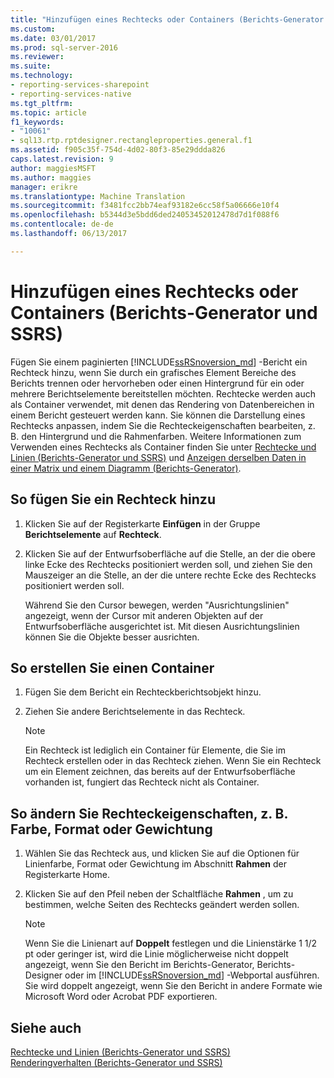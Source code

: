```yaml
---
title: "Hinzufügen eines Rechtecks oder Containers (Berichts-Generator und SSRS) | Microsoft Docs"
ms.custom: 
ms.date: 03/01/2017
ms.prod: sql-server-2016
ms.reviewer: 
ms.suite: 
ms.technology:
- reporting-services-sharepoint
- reporting-services-native
ms.tgt_pltfrm: 
ms.topic: article
f1_keywords:
- "10061"
- sql13.rtp.rptdesigner.rectangleproperties.general.f1
ms.assetid: f905c35f-754d-4d02-80f3-85e29ddda826
caps.latest.revision: 9
author: maggiesMSFT
ms.author: maggies
manager: erikre
ms.translationtype: Machine Translation
ms.sourcegitcommit: f3481fcc2bb74eaf93182e6cc58f5a06666e10f4
ms.openlocfilehash: b5344d3e5bdd6ded24053452012478d7d1f088f6
ms.contentlocale: de-de
ms.lasthandoff: 06/13/2017

---
```

# <a name="add-a-rectangle-or-container-report-builder-and-ssrs"></a>Hinzufügen eines Rechtecks oder Containers (Berichts-Generator und SSRS)
  Fügen Sie einem paginierten [!INCLUDE[ssRSnoversion_md](../../includes/ssrsnoversion-md.md)] -Bericht ein Rechteck hinzu, wenn Sie durch ein grafisches Element Bereiche des Berichts trennen oder hervorheben oder einen Hintergrund für ein oder mehrere Berichtselemente bereitstellen möchten. Rechtecke werden auch als Container verwendet, mit denen das Rendering von Datenbereichen in einem Bericht gesteuert werden kann. Sie können die Darstellung eines Rechtecks anpassen, indem Sie die Rechteckeigenschaften bearbeiten, z. B. den Hintergrund und die Rahmenfarben. Weitere Informationen zum Verwenden eines Rechtecks als Container finden Sie unter [Rechtecke und Linien &#40;Berichts-Generator und SSRS&#41;](../../reporting-services/report-design/rectangles-and-lines-report-builder-and-ssrs.md) und [Anzeigen derselben Daten in einer Matrix und einem Diagramm &#40;Berichts-Generator&#41;](../../reporting-services/report-design/display-the-same-data-on-a-matrix-and-a-chart-report-builder.md).    
   
## <a name="to-add-a-rectangle"></a>So fügen Sie ein Rechteck hinzu    
    
1.  Klicken Sie auf der Registerkarte **Einfügen** in der Gruppe **Berichtselemente** auf **Rechteck**.    
    
2.  Klicken Sie auf der Entwurfsoberfläche auf die Stelle, an der die obere linke Ecke des Rechtecks positioniert werden soll, und ziehen Sie den Mauszeiger an die Stelle, an der die untere rechte Ecke des Rechtecks positioniert werden soll.    
    
     Während Sie den Cursor bewegen, werden "Ausrichtungslinien" angezeigt, wenn der Cursor mit anderen Objekten auf der Entwurfsoberfläche ausgerichtet ist. Mit diesen Ausrichtungslinien können Sie die Objekte besser ausrichten.    
    
## <a name="to-create-a-container"></a>So erstellen Sie einen Container    
    
1.  Fügen Sie dem Bericht ein Rechteckberichtsobjekt hinzu.    
    
2.  Ziehen Sie andere Berichtselemente in das Rechteck.    
    
    > [!NOTE]    
    >  Ein Rechteck ist lediglich ein Container für Elemente, die Sie im Rechteck erstellen oder in das Rechteck ziehen. Wenn Sie ein Rechteck um ein Element zeichnen, das bereits auf der Entwurfsoberfläche vorhanden ist, fungiert das Rechteck nicht als Container.    
    
## <a name="to-change-rectangle-properties-such-as-color-style-or-weight"></a>So ändern Sie Rechteckeigenschaften, z. B. Farbe, Format oder Gewichtung    
    
1.  Wählen Sie das Rechteck aus, und klicken Sie auf die Optionen für Linienfarbe, Format oder Gewichtung im Abschnitt **Rahmen** der Registerkarte Home.    
    
2.  Klicken Sie auf den Pfeil neben der Schaltfläche **Rahmen** , um zu bestimmen, welche Seiten des Rechtecks geändert werden sollen.    
    
    > [!NOTE]    
    >  Wenn Sie die Linienart auf **Doppelt** festlegen und die Linienstärke 1 1/2 pt oder geringer ist, wird die Linie möglicherweise nicht doppelt angezeigt, wenn Sie den Bericht im Berichts-Generator, Berichts-Designer oder im [!INCLUDE[ssRSnoversion_md](../../includes/ssrsnoversion-md.md)] -Webportal ausführen. Sie wird doppelt angezeigt, wenn Sie den Bericht in andere Formate wie Microsoft Word oder Acrobat PDF exportieren.    
    
## <a name="see-also"></a>Siehe auch    
 [Rechtecke und Linien &#40;Berichts-Generator und SSRS&#41;](../../reporting-services/report-design/rectangles-and-lines-report-builder-and-ssrs.md)     
 [Renderingverhalten &#40;Berichts-Generator und SSRS&#41;](../../reporting-services/report-design/rendering-behaviors-report-builder-and-ssrs.md)    
    
  
